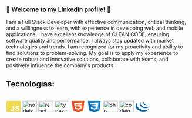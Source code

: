 ### 👋 Welcome to my LinkedIn profile! 👋

I am a Full Stack Developer with effective communication, critical thinking, and a willingness to learn, with experience in developing web and mobile applications. I have excellent knowledge of CLEAN CODE, ensuring software quality and performance. I always stay updated with market technologies and trends. I am recognized for my proactivity and ability to find solutions to problem-solving. My goal is to apply my experience to create robust and innovative solutions, collaborate with teams, and positively influence the company's products.

## **Tecnologias:**  

<div style="display: inline_block"><br>
  <img align="center" title="javascript" height="30" width="40" src="https://raw.githubusercontent.com/devicons/devicon/master/icons/javascript/javascript-plain.svg">
  <img align="center" title="nodejs" height="30" width="40" src="https://cdn.jsdelivr.net/gh/devicons/devicon/icons/nodejs/nodejs-plain.svg" />
  <img align="center" title="react" height="30" width="40" src="https://cdn.jsdelivr.net/gh/devicons/devicon/icons/react/react-original.svg" />
  <img align="center" title="typescript" height="30" width="40" src="https://cdn.jsdelivr.net/gh/devicons/devicon/icons/typescript/typescript-plain.svg" />
  <img align="center" title="html" height="30" width="40" src="https://raw.githubusercontent.com/devicons/devicon/master/icons/html5/html5-original.svg">
  <img align="center" title="css" height="30" width="40" src="https://raw.githubusercontent.com/devicons/devicon/master/icons/css3/css3-original.svg">
  <img align="center" title="php" height="30" width="40" src="https://cdn.jsdelivr.net/gh/devicons/devicon/icons/php/php-plain.svg">
  <img align="center" title="codeigniter" height="30" width="40" src="https://cdn.jsdelivr.net/gh/devicons/devicon/icons/codeigniter/codeigniter-plain.svg" />
  <img align="center" title="jquery" height="30" width="40" src="https://raw.githubusercontent.com/devicons/devicon/master/icons/jquery/jquery-original.svg">
</div>
